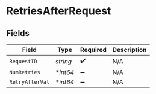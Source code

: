 # RetriesAfterRequest


## Fields

| Field              | Type               | Required           | Description        |
| ------------------ | ------------------ | ------------------ | ------------------ |
| `RequestID`        | *string*           | :heavy_check_mark: | N/A                |
| `NumRetries`       | **int64*           | :heavy_minus_sign: | N/A                |
| `RetryAfterVal`    | **int64*           | :heavy_minus_sign: | N/A                |